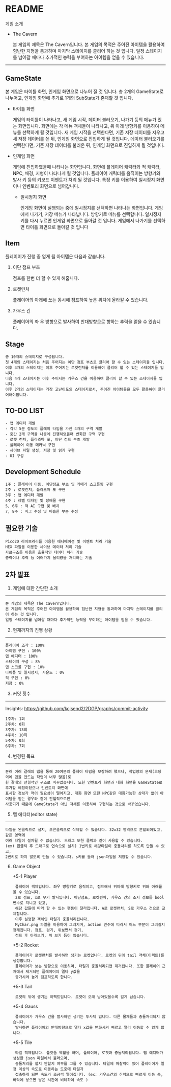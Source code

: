 README
============

게임 소개

+ The Cavern

	본 게임의 제목은 The Cavern입니다.
	본 게임의 목적은 주어진 아이템을 활용하여 험난한 지형을 통과하며 마지막 스테이지를 클리어 하는 것 입니다.
	일정 스테이지를 넘어갈 때마다 추가적인 능력을 부여하는 아이템을 얻을 수 있습니다.

***

GameState
-----------

본 게임은 타이틀 화면, 인게임 화면으로 나누어 질 것 입니다.
총 2개의 GameState로 나누어고, 인게임 화면에 추가로 1개의 SubState가 존재할 것 입니다.

+ 타이틀 화면

	게임의 타이틀이 나타나고, 새 게임 시작, 데이터 불러오기, 나가기 등의 메뉴가 있는 화면입니다.
	화면에는 각 메뉴 객체들이 나타나고, 위 아래 방향키를 이용하여 메뉴를 선택하게 될 것입니다.
	새 게임 시작을 선택한다면, 기존 저장 데이터를 지우고 새 저장 데이터를 쓴 뒤, 인게임 화면으로 진입하게 될 것입니다.
	데이터 불러오기를 선택한다면, 기존 저장 데이터를 불러온 뒤, 인게임 화면으로 진입하게 될 것입니다.

+ 인게임 화면

	게임에 진입하였을때 나타나는 화면입니다.
	화면에 플레이어 캐릭터와 적 캐릭터, NPC, 배경, 지형이 나타나게 될 것입니다.
	플레이어 캐릭터를 움직이는 방향키와 발사 키 등의 키보드 이벤트가 처리 될 것입니다.
	특정 키를 이용하여 일시정지 화면이나 인벤토리 화면으로 넘어갑니다.
	

	+ 일시정지 화면

		인게임 화면이 실행되는 중에 일시정지를 선택하면 나타나는 화면입니다.
		게임에서 나가기, 저장 메뉴가 나타납니다.
		방향키로 메뉴를 선택합니다.
		일시정지 키를 다시 누르면 인게임 화면으로 돌아갈 것 입니다.
		게임에서 나가기를 선택하면 타이틀 화면으로 돌아갈 것 입니다
		
		
Item
----------------
플레이어가 진행 중 얻게 될 아이템은 다음과 같습니다.

1. 이단 점프 부츠

	점프를 한번 더 할 수 있게 해줍니다.

2. 로켓런처

	플레이어의 아래에 쏘는 동시에 점프하여 높은 위치에 올라갈 수 있습니다.

3. 가우스 건

	플레이어의 좌 우 방향으로 발사하여 반대방향으로 향하는 추력을 얻을 수 있습니다.
	
	
Stage
----------------

	총 10개의 스테이지로 구성됩니다.
	첫 4개의 스테이지는 처음 주어지는 이단 점프 부츠로 클리어 할 수 있는 스테이지들 입니다.
	이후 4개의 스테이지는 이후 주어지는 로켓런처를 이용하여 클리어 할 수 있는 스테이지들 입니다.
	다음 4개 스테이지는 이후 주어지는 가우스 건을 이용하여 클리어 할 수 있는 스테이지들 입니다.
	이후 2개의 스테이지는 가장 고난이도의 스테이지로서, 주어진 아이템들을 모두 활용하여 클리어해야합니다.


TO-DO LIST
----------------
	- 맵 에디터 개발
	- 각각 5분 정도의 플레이 타임을 가진 4개의 구역 개발
	- 중간 2개 구역을 나중에 진행하였을때 변화한 구역 구현
	- 로켓 런처, 플라즈마 포, 이단 점프 부츠 개발
	- 플레이어 이동 메카닉 구현
	- 세이브 파일 생성, 저장 및 읽기 구현
	- UI 구성


Development Schedule
----------------
	1주 : 플레이어 이동, 이단점프 부츠 및 카메라 스크롤링 구현
	2주 : 로켓런처, 플라즈마 포 구현
	3주 : 맵 에디터 개발
	4주 : 레벨 디자인 및 장애물 구현
	5, 6주 : 적 AI 구현 및 배치
	7, 8주 : 버그 수정 및 미흡한 부분 수정


필요한 기술
----------------

	Pico2D 라이브러리를 이용한 애니메이션 및 이벤트 처리 기술
	HEX 파일을 이용한 세이브 데이터 처리 기술
	자료구조를 이용한 효율적인 데이터 처리 기술
	중력이나 추력 등 여러가지 물리량을 처리하는 기술
	
2차 발표
----------------

1. 게임에 대한 간단한 소개
----------------

	본 게임의 제목은 The Cavern입니다.
	본 게임의 목적은 주어진 아이템을 활용하여 험난한 지형을 통과하며 마지막 스테이지를 클리어 하는 것 입니다.
	일정 스테이지를 넘어갈 때마다 추가적인 능력을 부여하는 아이템을 얻을 수 있습니다.
	
2. 현재까지의 진행 상황
----------------

	플레이어 조작 : 100%
	아이템 구현 : 100%
	맵 에디터 : 100%
	스테이지 구성 : 8%
	맵 스크롤 구현 : 10%
	타이틀 및 일시정지, 사운드 : 0%
	적 구현 : 0%
	저장 : 0%
	
3. 커밋 횟수
----------------
Insights: https://github.com/kcjsend2/2DGP/graphs/commit-activity

	1주차: 1회
	2주차: 0회
	3주차: 13회
	4주차: 10회
	5주차: 0회
	6주차: 7회

4. 변경된 목표
----------------

	본래 여러 갈래의 맵을 통해 20여분의 플레이 타임을 보장하려 했으나, 작업량의 문제(코딩 외에 맵을 만드는 작업이 너무 많음)로
	한 갈래의 선형적인 구조로 바꾸었습니다. 또한 인벤토리 화면과 대화 화면을 GameState로 추가할 예정이었으나 인벤토리 화면에
	표시할 정보가 적어 필요성이 떨어지고, 대화 화면 또한 NPC같은 대화가능한 상대가 없어 아이템을 얻는 경우와 같이 간헐적으로만
	사용되기 때문에 GameState가 아닌 객체를 이용하여 구현하는 것으로 바꾸었습니다.
	
5. 맵 에디터(editor state)
----------------

	타일을 왼클릭으로 설치, 오른클릭으로 삭제할 수 있습니다. 32x32 영역으로 분할되어있고, 같은 영역에
	여러 타일이 설치될 수 없습니다. 드래그 또한 클릭과 같이 사용할 수 있습니다.
	(ex) 왼클릭 후 드래그로 연속으로 설치) 1번키로 해당타일이 충돌처리를 하도록 만들 수 있고,
	2번키로 하지 않도록 만들 수 있습니다. s키를 눌러 json파일을 저장할 수 있습니다.


6. Game Object


	+5-1 Player
	
		플레이어 객체입니다. 좌우 방향키로 움직이고, 점프해서 위아래 방향키로 위와 아래를 볼 수 있습니다.
		z로 점프, x로 무기 발사입니다. 이단점프, 로켓런처, 가우스 건의 소지 정보를 bool 변수로 지니고 있고,
		해당 값들에 따라 할 수 있는 행동이 달라집니다. A로 로켓런처, S로 가우스 건으로 교체합니다.
		이후 설명할 객체인 타일과 충돌처리됩니다.
		MyChar.png 파일을 이용하여 그려지며, action 변수에 따라서 어느 부분이 그려질지 정해집니다. 점프, 걷기, 위보면서 걷기,
		점프 후 아래보기, 위 보기 등이 있습니다.
		
	+5-2 Rocket
	
		플레이어가 로켓런처를 발사하면 생기는 로켓입니다. 로켓의 뒤에 tail 객체(이펙트)를 생성합니다.
		플레이어가 보는 방향으로 이동하며, 타일과 충돌처리되면 제거됩니다. 또한 플레이어 근처에서 제거되면 플레이어의 델타 y값을
		증가시켜 높게 점프하도록 합니다.
		
	+5-3 Tail
	
		로켓의 뒤에 생기는 이펙트입니다. 로켓이 오래 남아있을수록 길게 남습니다.
		
	+5-4 Gauss
	
		플레이어가 가우스 건을 발사하면 생기는 투사체 입니다. 다른 물체들과 충돌처리되지 않습니다.
		발사하면 플레이어의 반대방향으로 델타 x값을 변화시켜 빠르고 멀리 이동할 수 있게 합니다.
		
	+5-5 Tile
	
		타일 객체입니다. 플랫폼 역할을 하며, 플레이어, 로켓과 충돌처리됩니다. 맵 에디터가 생성한 json 파일에서 불러오며,
		충돌처리를 할지 안할지 여부를 고를 수 있습니다. 타일에 마찰력이 있어 플레이어가 일정 이상의 속도로 이동하는 도중에 타일과
		접촉하게 되면 속도가 조금씩 떨어집니다. (ex: 가우스건의 추력으로 빠르게 이동 중, 바닥에 닿으면 닿은 시간에 비례하여 속도 )
		
